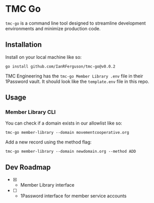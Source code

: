 # TMC Go

`tmc-go` is a command line tool designed to streamline development environments and minimize production code.

## Installation
Install on your local machine like so:
```
go install github.com/IanRFerguson/tmc-go@v0.0.2
```

TMC Engineering has the `tmc-go Member Library .env` file in their 1Password vault. It should look like the `template.env` file in this repo.

## Usage

### Member Library CLI
You can check if a domain exists in our allowlist like so:
```
tmc-go member-library --domain movementcooperative.org
```

Add a new record using the method flag:
```
tmc-go member-library --domain newdomain.org --method ADD
```

## Dev Roadmap
- [x] - Member Library interface
- [ ] - 1Password interface for member service accounts
